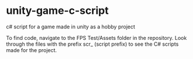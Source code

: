 # unity-game-c-script
c# script for a game made in unity as a hobby project

To find code, navigate to the FPS Test/Assets folder in the repository.
Look through the files with the prefix scr_ (script prefix) to see the C# scripts made for the project.
